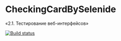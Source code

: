 # CheckingCardBySelenide
«2.1. Тестирование веб-интерфейсов»

[![Build status](https://ci.appveyor.com/api/projects/status/ydnwhlvkq629wj2h?svg=true)](https://ci.appveyor.com/project/FecklaSveckla/checkingcardbyselenide)
